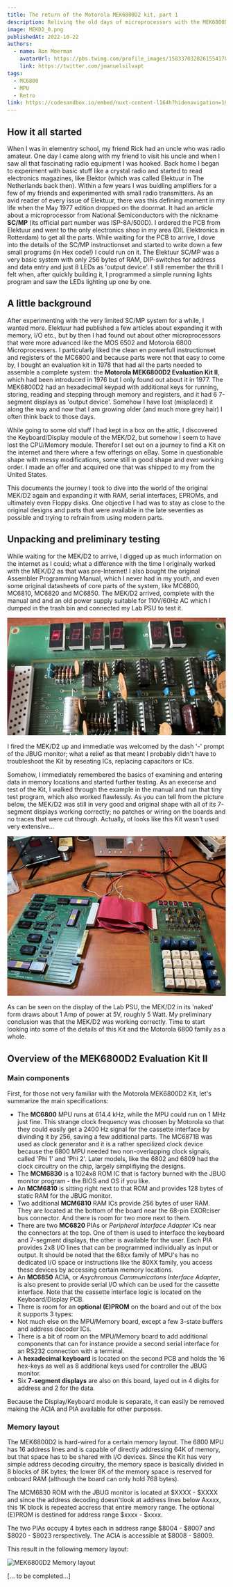 ```yaml
---
title: The return of the Motorola MEK6800D2 kit, part 1
description: Reliving the old days of microprocessors with the MEK6800D2 Evaluation Kit II, reviving and expanding on the original kit.
image: MEKD2_0.png
publishedAt: 2022-10-22
authors:
  - name: Ron Moerman
    avatarUrl: https://pbs.twimg.com/profile_images/1583370320261554178/nvAlAh58_400x400.jpg
    link: https://twitter.com/jmanuelsilvapt
tags:
  - MC6800
  - MPU
  - Retro
link: https://codesandbox.io/embed/nuxt-content-l164h?hidenavigation=1&theme=dark
---
```

## How it all started

When I was in elementry school, my friend Rick had an uncle who was radio amateur.
One day I came along with my friend to visit his uncle and when I saw all that fascinating radio equipment I was hooked.
Back home I began to experiment with basic stuff like a crystal radio and started to read electronics magazines, like Elektor (which was called Elektuur in The Netherlands back then).
Within a few years I was buidling amplifiers for a few of my friends and experimented with small radio transmitters.
As an avid reader of every issue of Elektuur, there was this defining moment in my life when the May 1977 edition dropped on the doormat.
It had an article about a microprocessor from National Semiconductors with the nickname **SC/MP** (its official part number was ISP-8A/500D).
I ordered the PCB from Elektuur and went to the only electronics shop in my area (DIL Elektronics in Rotterdam) to get all the parts.
While waiting for the PCB to arrive, I dove into the details of the SC/MP instructionset and started to write down a few small programs (in Hex code!) I could run on it.
The Elektuur SC/MP was a very basic system with only 256 bytes of RAM, DIP-switches for address and data entry and just 8 LEDs as 'output device'.
I still remember the thrill I felt when, after quickly building it, I programmed a simple running lights program and saw the LEDs lighting up one by one.

## A little background

After experimenting with the very limited SC/MP system for a while, I wanted more.
Elektuur had published a few articles about expanding it with memory, I/O etc., but by then I had found out about other microprocessors that were more advanced like the MOS 6502 and Motorola 6800 Microprocessers.
I particularly liked the clean en powerfull instructionset and registers of the MC6800 and because parts were not that easy to come by, I bought an evaluation kit in 1978 that had all the parts needed to assemble a complete system: the **Motorola MEK6800D2 Evaluation Kit II**, which had been introduced in 1976 but I only found out about it in 1977.
The MEK6800D2 had an hexadecimal keypad with additional keys for running, storing, reading and stepping through memory and registers, and it had 6 7-segment displays as 'output device'.
Somehow I have lost (misplaced) it along the way and now that I am growing older (and much more grey hair) I often think back to those days.

While going to some old stuff I had kept in a box on the attic, I discovered the Keyboard/Display module of the MEK/D2, but somehow I seem to have lost the CPU/Memory module.
Therefor I set out on a journey to find a Kit on the internet and there where a few offerings on eBay.
Some in questionable shape with messy modifications, some still in good shape and ever working order.
I made an offer and acquired one that was shipped to my from the United States.

This documents the journey I took to dive into the world of the original MEK/D2 again and expanding it with RAM, serial interfaces, EPROMs, and ultimately even Floppy disks.
One objective I had was to stay as close to the original designs and parts that were available in the late seventies as possible and trying to refrain from using modern parts.

## Unpacking and preliminary testing

While waiting for the MEK/D2 to arrive, I digged up as much information on the internet as I could; what a difference with the time I originally worked with the MEK/D2 as that was pre-Internet!
I also bought the original Assembler Programming Manual, which I never had in my youth, and even some original datasheets of core parts of the system, like MC6800, MC6810, MC6820 and MC6850.
The MEK/D2 arrived, complete with the manual and and an old power supply suitable for 110V/60Hz AC which I dumped in the trash bin and connected my Lab PSU to test it.

![Testing the MEK/D2](MEKD2_1.png)

I fired the MEK/D2 up and immediatle was welcomed by the dash '-' prompt of the JBUG monitor; what a relief as that meant I probably didn't have to troubleshoot the Kit by reseating ICs, replacing capacitors or ICs.

Somehow, I immediately remembered the basics of examining and entering data in memory locations and started further testing.
As an execerse and test of the Kit, I walked through the example in the manual and run that tiny test program, which also worked flawlessly.
As you can tell from the picture below, the MEK/D2 was still in very good and original shape with all of its 7-segment displays working correctly; no patches or wiring on the boards and no traces that were cut through.
Actually, ot looks like this Kit wasn't used very extensive...

![The MEK/D2 in action](MEKD2_2.png)

As can be seen on the display of the Lab PSU, the MEK/D2 in its 'naked' form draws about 1 Amp of power at 5V, roughly 5 Watt.
My preliminary conclusion was that the MEK/D2 was working correctly.
Time to start looking into some of the details of this Kit and the Motorola 6800 family as a whole.

## Overview of the MEK6800D2 Evaluation Kit II

### Main components

First, for those not very familiar with the Motorola MEK6800D2 Kit, let's summarize the main specifications:

- The **MC6800** MPU runs at 614.4 kHz, while the MPU could run on 1 MHz just fine.
  This strange clock frequency was choosen by Motorola so that they could easily get a 2400 Hz signal for the cassette interface by divinding it by 256, saving a few additional parts. The MC6871B was used as clock generator and it is a rather specilized clock device because the 6800 MPU needed two non-overlapping clock signals, called 'Phi 1' and 'Phi 2'.
  Later models, like the 6802 and 6809 had the clock circuitry on the chip, largely simplifiying the designs.
- The **MCM6830** is a 1024x8 ROM IC that is factory burned with the JBUG monitor program - the BIOS and OS if you like.
- An **MCM6810** is sitting right next to that ROM and provides 128 bytes of static RAM for the JBUG monitor.
- Two additional **MCM6810** RAM ICs provide 256 bytes of user RAM. They are located at the bottom of the board near the 68-pin EXORciser bus connector. And there is room for two more next to them.
- There are two **MC6820** PIAs or _Peripheral Interface Adapter_ ICs near the connectors at the top. One of them is used to interface the keyboard and 7-segment displays, the other is available for the user. Each PIA provides 2x8 I/O lines that can be programmed individually as input or output. It should be noted that the 68xx family of MPU's has no dedicated I/O space or instructions like the 80XX family, you access these devices by accessing certain memory locations.
- An **MC6850** ACIA, or _Asychronous Communicatons Interface Adapter_, is also present to provide serial I/O which can be used for the cassette interface. Note that the cassette interface logic is located on the Keyboard/Display PCB.
- There is room for an **optional (E)PROM** on the board and out of the box it supports 3 types:
- Not much else on the MPU/Memory board, except a few 3-state buffers and address decoder ICs.
- There is a bit of room on the MPU/Memory board to add additional components that can for instance provide a second serial interface for an RS232 connection with a terminal.
- A **hexadecimal keyboard** is located on the second PCB and holds the 16 hex-keys as well as 8 additional keys used for controller the JBUG monitor.
- Six **7-segment displays** are also on this board, layed out in 4 digits for address and 2 for the data.

Because the Display/Keyboard module is separate, it can easily be removed making the ACIA and PIA available for other purposes.

### Memory layout

The MEK6800D2 is hard-wired for a certain memory layout.
The 6800 MPU has 16 address lines and is capable of directly addressing 64K of memory, but that space has to be shared with I/O devices.
Since the Kit has very simple address decoding circuitry, the memory space is basically divided in 8 blocks of 8K bytes; the lower 8K of the memory space is reserved for onboard RAM (although the board can only hold 768 bytes).

The MCM6830 ROM with the JBUG monitor is located at $XXXX - $XXXX and since the address decoding doesn'tlook at address lines below Axxxx, this 1K block is repeated accress that entire memory range.
The optional (E)PROM is destined for address range $xxxx - $xxxx.

The two PIAs occupy 4 bytes each in address range $8004 - $8007 and $8020 - $8023 rerspectively. The ACIA is accessible at $8008 - $8009.

This result in the following memory layout:

![MEK6800D2 Memory layout](MEK6800D2_memory_layout.png)

[... to be completed...]
